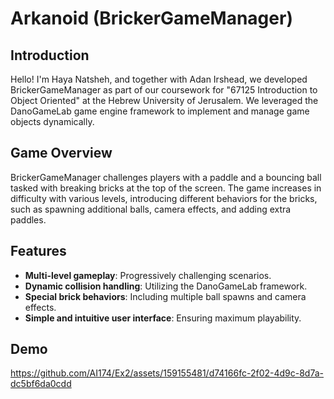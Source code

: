 # Arkanoid (BrickerGameManager)

## Introduction

Hello! I'm Haya Natsheh, and together with Adan Irshead, we developed BrickerGameManager as part of our coursework for "67125 Introduction to Object Oriented" at the Hebrew University of Jerusalem. We leveraged the DanoGameLab game engine framework to implement and manage game objects dynamically.

## Game Overview

BrickerGameManager challenges players with a paddle and a bouncing ball tasked with breaking bricks at the top of the screen. The game increases in difficulty with various levels, introducing different behaviors for the bricks, such as spawning additional balls, camera effects, and adding extra paddles.

## Features

- **Multi-level gameplay**: Progressively challenging scenarios.
- **Dynamic collision handling**: Utilizing the DanoGameLab framework.
- **Special brick behaviors**: Including multiple ball spawns and camera effects.
- **Simple and intuitive user interface**: Ensuring maximum playability.

## Demo

https://github.com/AI174/Ex2/assets/159155481/d74166fc-2f02-4d9c-8d7a-dc5bf6da0cdd
